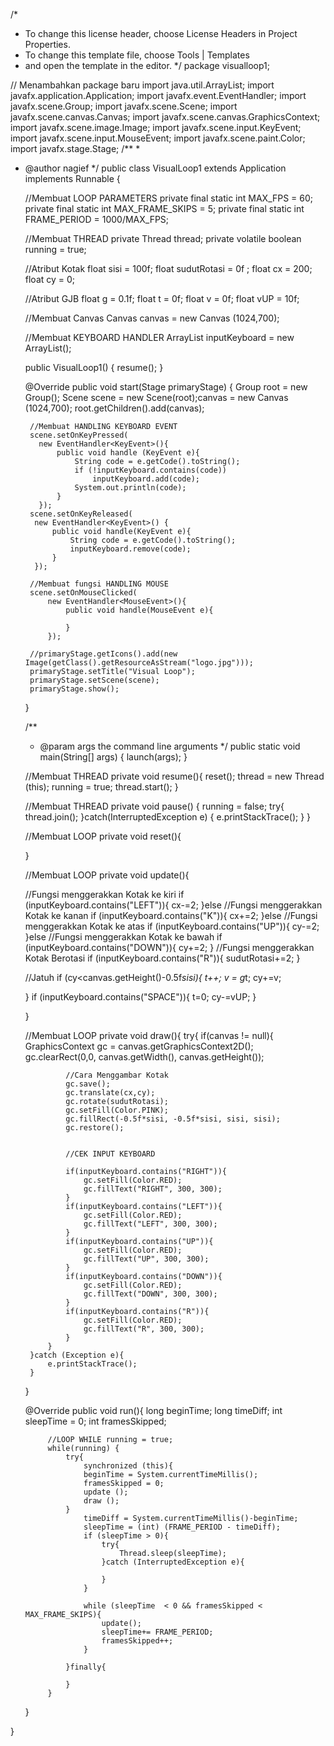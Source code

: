 /*
 * To change this license header, choose License Headers in Project Properties.
 * To change this template file, choose Tools | Templates
 * and open the template in the editor.
 */
package visualloop1;

// Menambahkan package baru
import java.util.ArrayList;
import javafx.application.Application;
import javafx.event.EventHandler;
import javafx.scene.Group;
import javafx.scene.Scene;
import javafx.scene.canvas.Canvas;
import javafx.scene.canvas.GraphicsContext;
import javafx.scene.image.Image;
import javafx.scene.input.KeyEvent;
import javafx.scene.input.MouseEvent;
import javafx.scene.paint.Color;
import javafx.stage.Stage;
/**
 *
 * @author nagief
 */
public class VisualLoop1 extends Application implements Runnable {
    
    //Membuat LOOP PARAMETERS
    private final static int MAX_FPS = 60;
    private final static int MAX_FRAME_SKIPS = 5;
    private final static int FRAME_PERIOD = 1000/MAX_FPS;
    
    //Membuat THREAD
    private Thread thread;
    private volatile boolean running = true;
    
    //Atribut Kotak
    float sisi = 100f;
    float sudutRotasi = 0f ;
    float cx = 200;
    float cy = 0;
    
    //Atribut GJB
   float g = 0.1f;
   float t = 0f;
   float v = 0f;
   float vUP = 10f;
    
    //Membuat Canvas
    Canvas canvas = new Canvas (1024,700);
    
    //Membuat KEYBOARD HANDLER
    ArrayList<String> inputKeyboard = new ArrayList<String>();
    
    public VisualLoop1() {
        resume();
    }
    
    @Override
    public void start(Stage primaryStage) {
        Group root = new Group();
        Scene scene = new Scene(root);canvas = new Canvas (1024,700);
        root.getChildren().add(canvas);
        
        //Membuat HANDLING KEYBOARD EVENT
        scene.setOnKeyPressed(
          new EventHandler<KeyEvent>(){
              public void handle (KeyEvent e){
                  String code = e.getCode().toString();
                  if (!inputKeyboard.contains(code))
                      inputKeyboard.add(code);
                  System.out.println(code);
              }
          });
        scene.setOnKeyReleased(
         new EventHandler<KeyEvent>() {
             public void handle(KeyEvent e){
                 String code = e.getCode().toString();
                 inputKeyboard.remove(code);
             }
         });
        
        //Membuat fungsi HANDLING MOUSE
        scene.setOnMouseClicked(
            new EventHandler<MouseEvent>(){
                public void handle(MouseEvent e){
                    
                }
            });
        
        //primaryStage.getIcons().add(new Image(getClass().getResourceAsStream("logo.jpg")));
        primaryStage.setTitle("Visual Loop");
        primaryStage.setScene(scene);
        primaryStage.show();
        
    }
    

    /**
     * @param args the command line arguments
     */
    public static void main(String[] args) {
        launch(args);
    }
    
    //Membuat THREAD
    private void resume(){
        reset();
        thread = new Thread (this);
        running = true;
        thread.start();
    }
    
    //Membuat THREAD
    private void pause() {
        running = false;
        try{
        thread.join();
        }catch(InterruptedException e) {
            e.printStackTrace();
        }
    }
    
    //Membuat LOOP
    private void reset(){
        
    }
    
    //Membuat LOOP
    private void update(){
    
    //Fungsi menggerakkan Kotak ke kiri
    if (inputKeyboard.contains("LEFT")){
        cx-=2;
    }else
     //Fungsi menggerakkan Kotak ke kanan
    if (inputKeyboard.contains("K")){
        cx+=2;
    }else 
        //Fungsi menggerakkan Kotak ke atas
    if (inputKeyboard.contains("UP")){
        cy-=2;
    }else
        //Fungsi menggerakkan Kotak ke bawah
    if (inputKeyboard.contains("DOWN")){
        cy+=2;
    }
    //Fungsi menggerakkan Kotak Berotasi
    if (inputKeyboard.contains("R")){
        sudutRotasi+=2;
    }
    
    //Jatuh
    if (cy<canvas.getHeight()-0.5f*sisi){
    t++;
    v = g*t;
    cy+=v;
        
    }
         if (inputKeyboard.contains("SPACE")){
             t=0;
             cy-=vUP;
         }

    
    }
    
    //Membuat LOOP
    private void draw(){
        try{
            if(canvas != null){
                GraphicsContext gc = canvas.getGraphicsContext2D();
                gc.clearRect(0,0, canvas.getWidth(), canvas.getHeight());
                
                //Cara Menggambar Kotak
                gc.save();
                gc.translate(cx,cy);
                gc.rotate(sudutRotasi);
                gc.setFill(Color.PINK);
                gc.fillRect(-0.5f*sisi, -0.5f*sisi, sisi, sisi);
                gc.restore();
                        
                
                //CEK INPUT KEYBOARD
                
                if(inputKeyboard.contains("RIGHT")){
                    gc.setFill(Color.RED);
                    gc.fillText("RIGHT", 300, 300);
                }
                if(inputKeyboard.contains("LEFT")){
                    gc.setFill(Color.RED);
                    gc.fillText("LEFT", 300, 300);
                }
                if(inputKeyboard.contains("UP")){
                    gc.setFill(Color.RED);
                    gc.fillText("UP", 300, 300);
                }
                if(inputKeyboard.contains("DOWN")){
                    gc.setFill(Color.RED);
                    gc.fillText("DOWN", 300, 300);
                }
                if(inputKeyboard.contains("R")){
                    gc.setFill(Color.RED);
                    gc.fillText("R", 300, 300);
                }
            }
        }catch (Exception e){
            e.printStackTrace();
        }
        
    }
    
    @Override
    public void run(){
            long beginTime;
            long timeDiff;
            int sleepTime = 0;
            int framesSkipped;
            
            //LOOP WHILE running = true;
            while(running) {
                try{
                    synchronized (this){
                    beginTime = System.currentTimeMillis();
                    framesSkipped = 0;
                    update ();
                    draw ();
                }
                    timeDiff = System.currentTimeMillis()-beginTime;
                    sleepTime = (int) (FRAME_PERIOD - timeDiff);
                    if (sleepTime > 0){
                        try{
                            Thread.sleep(sleepTime);
                        }catch (InterruptedException e){
                            
                        }
                    }
                    
                    while (sleepTime  < 0 && framesSkipped < MAX_FRAME_SKIPS){
                        update();
                        sleepTime+= FRAME_PERIOD;
                        framesSkipped++;
                    }
                  
                }finally{
                    
                }
            }
    }
    
}
